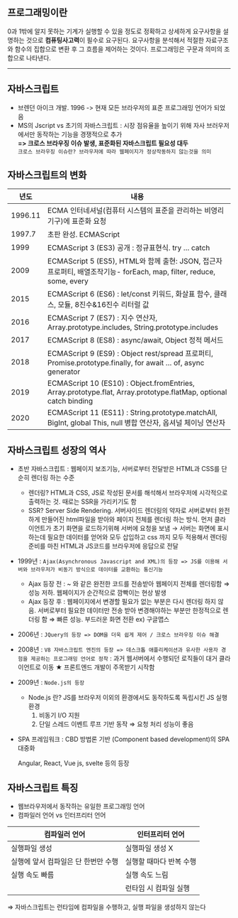 ## 프로그래밍이란

0과 1밖에 알지 못하는 기계가 실행할 수 있을 정도로 정확하고 상세하게 요구사항을 설명하는 것으로 **컴퓨팅사고력**이 필수로 요구된다. 요구사항을 분석해서 적절한 자료구조와 함수의 집합으로 변환 후 그 흐름을 제어하는 것이다. 프로그래밍은 구문과 의미의 조합으로 나타낸다.

---

## 자바스크립트

- 브렌던 아이크 개발. 1996 -> 현재 모든 브라우저의 표준 프로그래밍 언어가 되었음
- MS의 Jscript vs 초기의 자바스크립트 : 시장 점유율을 높이기 위해 자사 브러우저에서만 동작하는 기능을 경쟁적으로 추가 <br>
  **=> 크로스 브라우징 이슈 발생, 표준화된 자바스크립트 필요성 대두** <br>
  `크로스 브라우징 이슈란? 브라우저에 따라 웹페이지가 정상작동하지 않는것을 의미`

## 자바스크립트의 변화

| 년도    | 내용                                                                                                                 |
| ------- | -------------------------------------------------------------------------------------------------------------------- |
| 1996.11 | ECMA 인터네셔널(컴퓨터 시스템의 표준을 관리하는 비영리 기구)에 표준화 요청                                           |
| 1997.7  | 초판 완성. ECMAScript                                                                                                |
| 1999    | ECMAScript 3 (ES3) 공개 : 정규표현식. try … catch                                                                    |
| 2009    | ECMAScript 5 (ES5), HTML와 함께 출현: JSON, 접근자 프로퍼티, 배열조작기능- forEach, map, filter, reduce, some, every |
| 2015    | ECMAScript 6 (ES6) : let/const 키워드, 화살표 함수, 클래스, 모듈, 8진수&16진수 리터럴 값                             |
| 2016    | ECMAScript 7 (ES7) : 지수 연산자, Array.prototype.includes, String.prototype.includes                                |
| 2017    | ECMAScript 8 (ES8) : async/await, Object 정적 메서드                                                                 |
| 2018    | ECMAScript 9 (ES9) : Object rest/spread 프로퍼티, Promise.prototype.finally, for await … of, async generator         |
| 2019    | ECMAScript 10 (ES10) : Object.fromEntries, Array.prototype.flat, Array.prototype.flatMap, optional catch binding     |
| 2020    | ECMAScript 11 (ES11) : String.prototype.matchAll, BigInt, global This, null 병합 연산자, 옵셔널 체이닝 연산자        |

## 자바스크립트 성장의 역사

- 초반 자바스크립트 : 웹페이지 보조기능, 서버로부터 전달받은 HTML과 CSS를 단순히 렌더링 하는 수준
  - 렌더링? HTML과 CSS, JS로 작성된 문서를 해석해서 브라우저에 시각적으로 출력하는 것. 때로는 SSR을 가리키기도 함
  - SSR? Server Side Rendering. 서버사이드 렌더링의 약자로 서버로부터 완전하게 만들어진 html파일을 받아와 페이지 전체를 렌더링 하는 방식. 먼저 클라이언트가 초기 화면을 로드하기위해 서버에 요청을 보냄 → 서버는 화면에 표시하는데 필요한 데이터를 얻어와 모두 삽입하고 css 까지 모두 적용해서 렌더링 준비를 마친 HTML과 JS코드를 브라우저에 응답으로 전달
- 1999년 : `Ajax(Asynchronous Javascript and XML)의 등장 => JS를 이용해 서버와 브라우저가 비동기 방식으로 데이터를 교환하는 통신기능`
  - Ajax 등장 전 : <html> ~ </html> 와 같은 완전한 코드를 전송받아 웹페이지 전체를 렌더링함 ⇒ 성능 저하. 웹페이지가 순간적으로 깜빡이는 현상 발생
  - Ajax 등장 후 : 웹페이지에서 변경할 필요가 없는 부분은 다시 렌더링 하지 않음. 서버로부터 필요한 데이터만 전송 받아 변경해야하는 부분만 한정적으로 렌더링 함 ⇒ 빠른 성능. 부드러운 화면 전환 ex) 구글맵스
- 2006년 : `JQuery의 등장 => DOM을 더욱 쉽게 제어 / 크로스 브라우징 이슈 해결`
- 2008년 : `V8 자바스크립트 엔진의 등장 => 데스크톱 애플리케이션과 유사한 사용자 경험을 제공하는 프로그래밍 언어로 정착` : 과거 웹서버에서 수행되던 로직들이 대거 클라이언트로 이동
  ★ 프론트엔드 개발이 주목받기 시작함
- 2009년 : `Node.js의 등장`
  - Node.js 란? JS를 브라우저 이외의 환경에서도 동작하도록 독립시킨 JS 실행환경
    1. 비동기 I/O 지원
    2. 단일 스레드 이벤트 루프 기반 동작 ⇒ 요청 처리 성능이 좋음
- SPA 프레임워크 : CBD 방법론 기반 (Component based development)의 SPA 대중화

  Angular, React, Vue js, svelte 등의 등장

## 자바스크립트 특징

- 웹브라우저에서 동작하는 유일한 프로그래밍 언어
- 컴파일러 언어 vs 인터프리터 언어

| 컴파일러 언어                       | 인터프리터 언어         |
| ----------------------------------- | ----------------------- |
| 실행파일 생성                       | 실행파일 생성 X         |
| 실행에 앞서 컴파일은 단 한번만 수행 | 실행할 때마다 반복 수행 |
| 실행 속도 빠름                      | 실행 속도 느림          |
|                                     | 런타임 시 컴파일 실행   |

⇒ 자바스크립트는 런타임에 컴파일을 수행하고, 실행 파일을 생성하지 않는다
